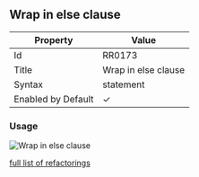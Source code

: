 ## Wrap in else clause

| Property           | Value               |
| ------------------ | ------------------- |
| Id                 | RR0173              |
| Title              | Wrap in else clause |
| Syntax             | statement           |
| Enabled by Default | &#x2713;            |

### Usage

![Wrap in else clause](../../images/refactorings/WrapInElseClause.png)

[full list of refactorings](Refactorings.md)